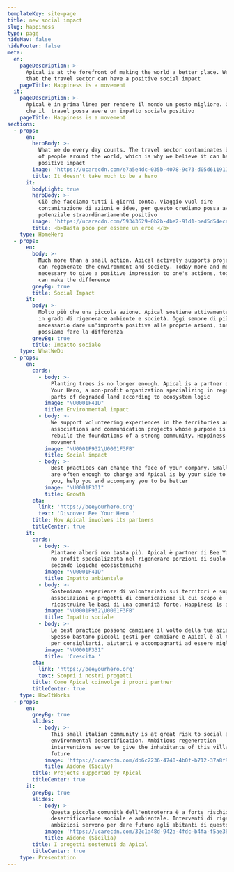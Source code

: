 ```yaml
---
templateKey: site-page
title: new social impact
slug: happiness
type: page
hideNav: false
hideFooter: false
meta:
  en:
    pageDescription: >-
      Apical is at the forefront of making the world a better place. We believe
      that the travel sector can have a positive social impact
    pageTitle: Happiness is a movement
  it:
    pageDescription: >-
      Apical è in prima linea per rendere il mondo un posto migliore. Crediamo
      che il  travel possa avere un impatto sociale positivo
    pageTitle: Happiness is a movement
sections:
  - props:
      en:
        heroBody: >-
          What we do every day counts. The travel sector contaminates billions
          of people around the world, which is why we believe it can have a
          positive impact
        image: 'https://ucarecdn.com/e7a5e4dc-035b-4078-9c73-d05d6119113a/'
        title: It doesn't take much to be a hero
      it:
        bodyLight: true
        heroBody: >-
          Ciò che facciamo tutti i giorni conta. Viaggio vuol dire
          contaminazione di azioni e idee, per questo crediamo possa avere un
          potenziale straordinariamente positivo
        image: 'https://ucarecdn.com/59343629-0b2b-4be2-91d1-bed5d54ecadf/'
        title: <b>Basta poco per essere un eroe </b>
    type: HomeHero
  - props:
      en:
        body: >-
          Much more than a small action. Apical actively supports projects that
          can regenerate the environment and society. Today more and more it is
          necessary to give a positive impression to one's actions, together we
          can make the difference
        greyBg: true
        title: Social Impact
      it:
        body: >-
          Molto più che una piccola azione. Apical sostiene attivamente progetti
          in grado di rigenerare ambiente e società. Oggi sempre di più è
          necessario dare un'impronta positiva alle proprie azioni, insieme
          possiamo fare la differenza
        greyBg: true
        title: Impatto sociale
    type: WhatWeDo
  - props:
      en:
        cards:
          - body: >-
              Planting trees is no longer enough. Apical is a partner of Bee
              Your Hero, a non-profit organization specializing in regenerating
              parts of degraded land according to ecosystem logic
            image: "\U0001F41D"
            title: Environmental impact
          - body: >-
              We support volunteering experiences in the territories and support
              associations and communication projects whose purpose is to
              rebuild the foundations of a strong community. Happiness is a
              movement
            image: "\U0001F932\U0001F3FB"
            title: Social impact
          - body: >-
              Best practices can change the face of your company. Small gestures
              are often enough to change and Apical is by your side to advise
              you, help you and accompany you to be better
            image: "\U0001F331"
            title: Growth
        cta:
          link: 'https://beeyourhero.org'
          text: 'Discover Bee Your Hero '
        title: How Apical involves its partners
        titleCenter: true
      it:
        cards:
          - body: >-
              Piantare alberi non basta più. Apical è partner di Bee Your Hero,
              no profit specializzata nel rigenerare porzioni di suolo degradato
              secondo logiche ecosistemiche
            image: "\U0001F41D"
            title: Impatto ambientale
          - body: >-
              Sosteniamo esperienze di volontariato sui territori e supportiamo
              associazioni e progetti di comunicazione il cui scopo è
              ricostruire le basi di una comunità forte. Happiness is a movement
            image: "\U0001F932\U0001F3FB"
            title: Impatto sociale
          - body: >-
              Le best practice possono cambiare il volto della tua azienda.
              Spesso bastano piccoli gesti per cambiare e Apical è al tuo fianco
              per consigliarti, aiutarti e accompagnarti ad essere migliore
            image: "\U0001F331"
            title: 'Crescita '
        cta:
          link: 'https://beeyourhero.org'
          text: Scopri i nostri progetti
        title: Come Apical coinvolge i propri partner
        titleCenter: true
    type: HowItWorks
  - props:
      en:
        greyBg: true
        slides:
          - body: >-
              This small italian community is at great risk to social and
              environmental desertification. Ambitious regeneration
              interventions serve to give the inhabitants of this village a
              future
            image: 'https://ucarecdn.com/db6c2236-4740-4b0f-b712-37a8f91e8933/'
            title: Aidone (Sicily)
        title: Projects supported by Apical
        titleCenter: true
      it:
        greyBg: true
        slides:
          - body: >-
              Questa piccola comunità dell'entroterra è a forte rischio
              desertificazione sociale e ambientale. Interventi di rigenerazione
              ambiziosi servono per dare futuro agli abitanti di questo borgo
            image: 'https://ucarecdn.com/32c1a48d-942a-4fdc-b4fa-f5ae384f5af2/'
            title: Aidone (Sicilia)
        title: I progetti sostenuti da Apical
        titleCenter: true
    type: Presentation
---
```


